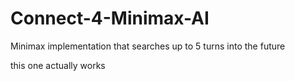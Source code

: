 # Connect-4-Minimax-AI
Minimax implementation that searches up to 5 turns into the future

this one actually works
